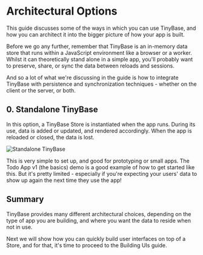 # Architectural Options

This guide discusses some of the ways in which you can use TinyBase, and how you
can architect it into the bigger picture of how your app is built.

Before we go any further, remember that TinyBase is an in-memory data store that
runs within a JavaScript environment like a browser or a worker. Whilst it can
theoretically stand alone in a simple app, you'll probably want to preserve,
share, or sync the data between reloads and sessions.

And so a lot of what we're discussing in the guide is how to integrate TinyBase
with persistence and synchronization techniques - whether on the client or the
server, or both.

## 0. Standalone TinyBase

In this option, a TinyBase Store is instantiated when the app runs. During its
use, data is added or updated, and rendered accordingly. When the app is
reloaded or closed, the data is lost.

![Standalone TinyBase](/arch0.svg 'Standalone TinyBase')

This is very simple to set up, and good for prototyping or small apps. The Todo
App v1 (the basics) demo is a good example of how to get started like this. But
it's pretty limited - especially if you're expecting your users' data to show up
again the next time they use the app!

## Summary

TinyBase provides many different architectural choices, depending on the type of
app you are building, and where you want the data to reside when not in use.

Next we will show how you can quickly build user interfaces on top of a Store,
and for that, it's time to proceed to the Building UIs guide.
